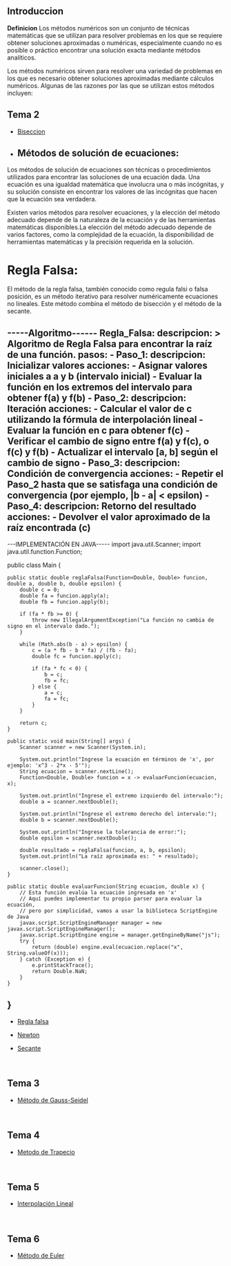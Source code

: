 ## Introduccion 
**Definicion**
Los métodos numéricos son un conjunto de técnicas matemáticas que se utilizan para resolver 
problemas en los que se requiere obtener soluciones aproximadas o numéricas, 
especialmente cuando no es posible o práctico encontrar una solución 
exacta mediante métodos analíticos. 


Los métodos numéricos sirven para resolver una variedad de problemas en los que es 
necesario obtener soluciones aproximadas mediante cálculos numéricos. 
Algunas de las razones por las que se utilizan estos métodos incluyen:

## Tema 2
- [Biseccion](https://github.com/housemarline00/MN-netbeans/blob/acbb1ba2631d08b2a81e281058b7d6ab28c46aa3/Tema%202)
- ## Métodos de solución de ecuaciones:
Los métodos de solución de ecuaciones son técnicas o procedimientos utilizados para encontrar las soluciones 
de una ecuación dada. Una ecuación es una igualdad matemática que involucra una o más incógnitas, y su solución 
consiste en encontrar los valores de las incógnitas que hacen que la ecuación sea verdadera.

Existen varios métodos para resolver ecuaciones, y la elección del método adecuado depende de la naturaleza de la 
ecuación y de las herramientas matemáticas disponibles.La elección del método adecuado depende de varios factores, 
como la complejidad de la ecuación, la disponibilidad de herramientas matemáticas y la precisión requerida en la 
solución.



# Regla Falsa:
El método de la regla falsa, también conocido como regula falsi o falsa posición, es un método iterativo para
resolver numéricamente ecuaciones no lineales. Este método combina el método de bisección y el método de la secante. 

-----Algoritmo------
Regla_Falsa:
  descripcion: >
    Algoritmo de Regla Falsa para encontrar la raíz de una función.
  pasos:
    - Paso_1: 
        descripcion: Inicializar valores
        acciones:
          - Asignar valores iniciales a a y b (intervalo inicial)
          - Evaluar la función en los extremos del intervalo para obtener f(a) y f(b)
    - Paso_2:
        descripcion: Iteración
        acciones:
          - Calcular el valor de c utilizando la fórmula de interpolación lineal
          - Evaluar la función en c para obtener f(c)
          - Verificar el cambio de signo entre f(a) y f(c), o f(c) y f(b)
          - Actualizar el intervalo [a, b] según el cambio de signo
    - Paso_3:
        descripcion: Condición de convergencia
        acciones:
          - Repetir el Paso_2 hasta que se satisfaga una condición de convergencia (por ejemplo, |b - a| < epsilon)
    - Paso_4:
        descripcion: Retorno del resultado
        acciones:
          - Devolver el valor aproximado de la raíz encontrada (c)
----------------------------------------------------------------------------------------------------------------------------

---IMPLEMENTACIÓN EN JAVA-----
import java.util.Scanner;
import java.util.function.Function;

public class Main { 
    
    public static double reglaFalsa(Function<Double, Double> funcion, double a, double b, double epsilon) {
        double c = 0;
        double fa = funcion.apply(a);
        double fb = funcion.apply(b);
        
        if (fa * fb >= 0) {
            throw new IllegalArgumentException("La función no cambia de signo en el intervalo dado.");
        }
        
        while (Math.abs(b - a) > epsilon) {
            c = (a * fb - b * fa) / (fb - fa);
            double fc = funcion.apply(c);
            
            if (fa * fc < 0) {
                b = c;
                fb = fc;
            } else {
                a = c;
                fa = fc;
            }
        }
        
        return c;
    }

    public static void main(String[] args) {
        Scanner scanner = new Scanner(System.in);
        
        System.out.println("Ingrese la ecuación en términos de 'x', por ejemplo: 'x^3 - 2*x - 5'");
        String ecuacion = scanner.nextLine();
        Function<Double, Double> funcion = x -> evaluarFuncion(ecuacion, x);
        
        System.out.println("Ingrese el extremo izquierdo del intervalo:");
        double a = scanner.nextDouble();
        
        System.out.println("Ingrese el extremo derecho del intervalo:");
        double b = scanner.nextDouble();
        
        System.out.println("Ingrese la tolerancia de error:");
        double epsilon = scanner.nextDouble();
        
        double resultado = reglaFalsa(funcion, a, b, epsilon);
        System.out.println("La raíz aproximada es: " + resultado);
        
        scanner.close();
    }
    
    public static double evaluarFuncion(String ecuacion, double x) {
        // Esta función evalúa la ecuación ingresada en 'x'
        // Aquí puedes implementar tu propio parser para evaluar la ecuación,
        // pero por simplicidad, vamos a usar la biblioteca ScriptEngine de Java
        javax.script.ScriptEngineManager manager = new javax.script.ScriptEngineManager();
        javax.script.ScriptEngine engine = manager.getEngineByName("js");
        try {
            return (double) engine.eval(ecuacion.replace("x", String.valueOf(x)));
        } catch (Exception e) {
            e.printStackTrace();
            return Double.NaN;
        }
    }
}
-------------------------------

- [Regla falsa](https://github.com/housemarline00/MN-netbeans/blob/1e33a171a82eea7398c15235ea6d043a5123bc55/Regla%20Falsa)

- [Newton](https://github.com/housemarline00/MN-netbeans/blob/1174e1dd911dc9e63402ade51bbc019407a88564/M%C3%A9todo%20de%20Newton)

- [Secante](https://github.com/housemarline00/MN-netbeans/blob/f83091b33214d39277bf5ce17d90a2a2fb254c51/M%C3%A9todo%20de%20Secante)

<br>


## Tema 3

- [Método de Gauss-Seidel](https://github.com/housemarline00/MN-netbeans/blob/8eabc78fb6f522821dcafc47c1849b639c7ed1c3/Tema%203)
<br>

## Tema 4

- [Metodo de Trapecio](https://github.com/housemarline00/MN-netbeans/blob/8eabc78fb6f522821dcafc47c1849b639c7ed1c3/Tema%204)
<br>


## Tema 5

- [Interpolación Lineal](https://github.com/housemarline00/MN-netbeans/blob/8eabc78fb6f522821dcafc47c1849b639c7ed1c3/Tema%205)

<br>


## Tema 6

- [Método de Euler](https://github.com/housemarline00/MN-netbeans/blob/8eabc78fb6f522821dcafc47c1849b639c7ed1c3/Tema%206)
<br>



